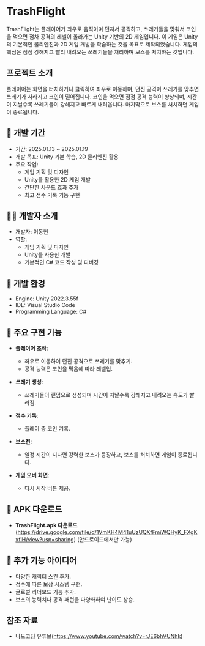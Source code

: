# TrashFlight

TrashFlight는 플레이어가 좌우로 움직이며 던져서 공격하고, 쓰레기들을 맞춰서 코인을 먹으면 점차 공격의 레벨이 올라가는 Unity 기반의 2D 게임입니다. 이 게임은 Unity의 기본적인 물리엔진과 2D 게임 개발을 학습하는 것을 목표로 제작되었습니다. 게임의 핵심은 점점 강해지고 빨리 내려오는 쓰레기들을 처리하며 보스를 처치하는 것입니다.

##  프로젝트 소개
플레이어는 화면을 터치하거나 클릭하여 좌우로 이동하며, 던진 공격이 쓰레기를 맞추면 쓰레기가 사라지고 코인이 떨어집니다. 코인을 먹으면 점점 공격 능력이 향상되며, 시간이 지날수록 쓰레기들이 강해지고 빠르게 내려옵니다. 마지막으로 보스를 처치하면 게임이 종료됩니다.

## 📅 개발 기간
- 기간: 2025.01.13 ~ 2025.01.19
- 개발 목표: Unity 기본 학습, 2D 물리엔진 활용
- 주요 작업:
  - 게임 기획 및 디자인
  - Unity를 활용한 2D 게임 개발
  - 간단한 사운드 효과 추가
  - 최고 점수 기록 기능 구현

## 🧑‍💻 개발자 소개
- 개발자: 이동현
- 역할:
  - 게임 기획 및 디자인
  - Unity를 사용한 개발
  - 기본적인 C# 코드 작성 및 디버깅

## 🔧 개발 환경
- Engine: Unity 2022.3.55f
- IDE: Visual Studio Code
- Programming Language: C#

## 💾 주요 구현 기능
- **플레이어 조작**:
  - 좌우로 이동하여 던진 공격으로 쓰레기를 맞추기.
  - 공격 능력은 코인을 먹음에 따라 레벨업.
  
- **쓰레기 생성**:
  - 쓰레기들이 랜덤으로 생성되며 시간이 지날수록 강해지고 내려오는 속도가 빨라짐.
  
- **점수 기록**:
  - 플레이 중 코인 기록.
  
- **보스전**:
  - 일정 시간이 지나면 강력한 보스가 등장하고, 보스를 처치하면 게임이 종료됩니다.
  
- **게임 오버 화면**:
  - 다시 시작 버튼 제공.

## 📲 APK 다운로드
- **TrashFlight.apk 다운로드** (https://drive.google.com/file/d/1VmKH4M41uUzUQXfFmiWQHyK_FXgKxfiH/view?usp=sharing) 
  (안드로이드에서만 가능)

## 📄 추가 기능 아이디어
- 다양한 캐릭터 스킨 추가.
- 점수에 따른 보상 시스템 구현.
- 글로벌 리더보드 기능 추가.
- 보스의 능력치나 공격 패턴을 다양화하여 난이도 상승.

## 참조 자료
- 나도코딩 유튜브(https://www.youtube.com/watch?v=rJE6bhVUNhk)
